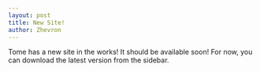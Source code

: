 ```yaml
---
layout: post
title: New Site!
author: Zhevron
---
```


Tome has a new site in the works! It should be available soon! For now, you can download the latest version from the sidebar.
